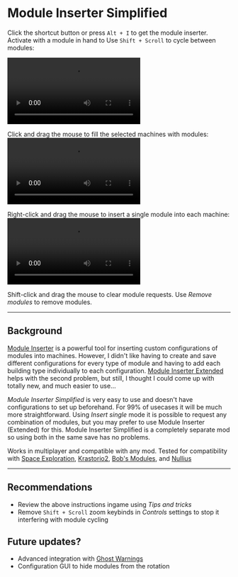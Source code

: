 # Module Inserter Simplified

Click the shortcut button or press `Alt + I` to get the module inserter. Activate with a module in hand to Use `Shift + Scroll` to cycle between modules:

![Cycle modules](https://github.com/tburrows13/ModuleInserterSimplified/raw/master/resources/cycle-modules.mp4)

Click and drag the mouse to fill the selected machines with modules:
![Fill all with modules](https://github.com/tburrows13/ModuleInserterSimplified/raw/master/resources/insert-all.mp4)

Right-click and drag the mouse to insert a single module into each machine:
![Add single module to all](https://github.com/tburrows13/ModuleInserterSimplified/raw/master/resources/insert-single.mp4)

Shift-click and drag the mouse to clear module requests.
Use _Remove modules_ to remove modules.

-----
## Background
[Module Inserter](https://mods.factorio.com/mod/ModuleInserter) is a powerful tool for inserting custom configurations of modules into machines. However, I didn't like having to create and save different configurations for every type of module and having to add each building type individually to each configuration. [Module Inserter Extended](https://mods.factorio.com/mod/ModuleInserterEx) helps with the second problem, but still, I thought I could come up with totally new, and much easier to use...

_Module Inserter Simplified_ is very easy to use and doesn't have configurations to set up beforehand. For 99% of usecases it will be much more straightforward. Using _Insert single_ mode it is possible to request any combination of modules, but you may prefer to use Module Inserter (Extended) for this. Module Inserter Simplified is a completely separate mod so using both in the same save has no problems.

Works in multiplayer and compatible with any mod. Tested for compatibility with [Space Exploration](https://mods.factorio.com/mod/space-exploration), [Krastorio2](https://mods.factorio.com/mod/Krastorio2), [Bob's Modules](https://mods.factorio.com/mod/bobmodules), and [Nullius](https://mods.factorio.com/mod/nullius)

-----
## Recommendations
- Review the above instructions ingame using _Tips and tricks_
- Remove `Shift + Scroll` zoom keybinds in _Controls_ settings to stop it interfering with module cycling

## Future updates?
- Advanced integration with [Ghost Warnings](https://mods.factorio.com/mod/GhostWarnings)
- Configuration GUI to hide modules from the rotation
